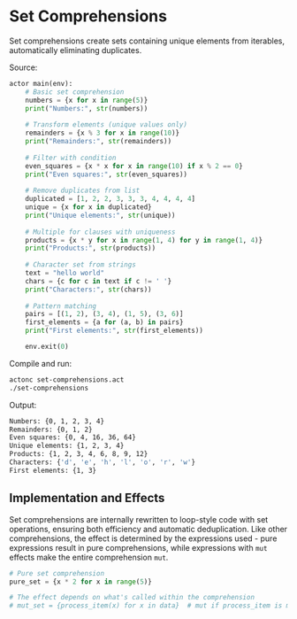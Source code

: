 # Set Comprehensions

Set comprehensions create sets containing unique elements from iterables, automatically eliminating duplicates.

Source:
```python
actor main(env):
    # Basic set comprehension
    numbers = {x for x in range(5)}
    print("Numbers:", str(numbers))
    
    # Transform elements (unique values only)
    remainders = {x % 3 for x in range(10)}
    print("Remainders:", str(remainders))
    
    # Filter with condition  
    even_squares = {x * x for x in range(10) if x % 2 == 0}
    print("Even squares:", str(even_squares))
    
    # Remove duplicates from list
    duplicated = [1, 2, 2, 3, 3, 3, 4, 4, 4, 4]
    unique = {x for x in duplicated}
    print("Unique elements:", str(unique))
    
    # Multiple for clauses with uniqueness
    products = {x * y for x in range(1, 4) for y in range(1, 4)}
    print("Products:", str(products))
    
    # Character set from strings
    text = "hello world"
    chars = {c for c in text if c != ' '}
    print("Characters:", str(chars))
    
    # Pattern matching
    pairs = [(1, 2), (3, 4), (1, 5), (3, 6)]
    first_elements = {a for (a, b) in pairs}
    print("First elements:", str(first_elements))

    env.exit(0)
```

Compile and run:
```sh
actonc set-comprehensions.act
./set-comprehensions
```

Output:
```sh
Numbers: {0, 1, 2, 3, 4}
Remainders: {0, 1, 2}
Even squares: {0, 4, 16, 36, 64}
Unique elements: {1, 2, 3, 4}
Products: {1, 2, 3, 4, 6, 8, 9, 12}
Characters: {'d', 'e', 'h', 'l', 'o', 'r', 'w'}
First elements: {1, 3}
```

## Implementation and Effects

Set comprehensions are internally rewritten to loop-style code with set operations, ensuring both efficiency and automatic deduplication. Like other comprehensions, the effect is determined by the expressions used - pure expressions result in pure comprehensions, while expressions with `mut` effects make the entire comprehension `mut`.

```python
# Pure set comprehension
pure_set = {x * 2 for x in range(5)}

# The effect depends on what's called within the comprehension
# mut_set = {process_item(x) for x in data}  # mut if process_item is mut
```